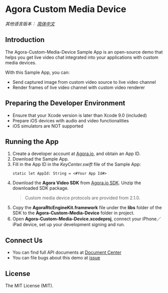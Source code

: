 # Agora Custom Media Device

*其他语言版本： [简体中文](README.zhCN.md)*

## Introduction

The Agora-Custom-Media-Device Sample App is an open-source demo that helps you get live video chat integrated into your applications with custom media devices.

With this Sample App, you can:

* Send captured image from custom video source to live video channel
* Render frames of live video channel with custom video renderer

## Preparing the Developer Environment

* Ensure that your Xcode version is later than Xcode 9.0 (included)
* Prepare iOS devices with audio and video functionalities
* iOS simulators are NOT supported

## Running the App

1. Create a developer account at [Agora.io](https://dashboard.agora.io/signin/), and obtain an App ID. 
2. Download the Sample App.
3. Fill in the App ID in the *KeyCenter.swift* file of the Sample App:
   ```
   static let AppId: String = <#Your App Id#>
   ```
4. Download the **Agora Video SDK** from [Agora.io SDK](https://www.agora.io/en/blog/download/). Unzip the downloaded SDK package.
   > Custom media device protocols are provided from 2.1.0.
5. Copy the **AgoraRtcEngineKit.framework** file under the **libs** folder of the SDK to the **Agora-Custom-Media-Device** folder in project.
6. Open **Agora-Custom-Media-Device.xcodeproj**, connect your iPhone／iPad device, set up your development signing and run.

## Connect Us

* You can find full API documents at [Document Center](https://docs.agora.io/en/)
* You can file bugs about this demo at [issue](https://github.com/AgoraIO/Agora-Custom-Media-Device-iOS/issues)

## License

The MIT License (MIT).

